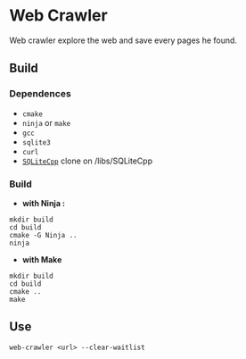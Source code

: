 # Web Crawler

Web crawler explore the web and save every pages he found.

## Build

### Dependences

- `cmake`
- `ninja` or `make`
- `gcc`
- `sqlite3`
- `curl`
- [`SQLiteCpp`](https://github.com/SRombauts/SQLiteCpp) clone on /libs/SQLiteCpp

### Build

- **with Ninja :**

```
mkdir build
cd build
cmake -G Ninja ..
ninja
```

- **with Make**

```
mkdir build
cd build
cmake ..
make
```

## Use
```
web-crawler <url> --clear-waitlist
